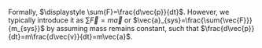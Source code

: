 Formally, $\displaystyle \sum{F}=\frac{d\vec{p}}{dt}$. However, we typically introduce it as $\displaystyle \sum{\vec{F}}=m\vec{a}$ or $\vec{a}_{sys}=\frac{\sum{\vec{F}}}{m_{sys}}$ by assuming mass remains constant, such that $\frac{d\vec{p}}{dt}=m\frac{d\vec{v}}{dt}=m\vec{a}$.